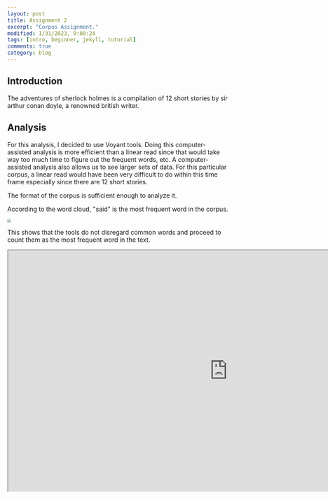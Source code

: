 ```yaml
---
layout: post
title: Assignment 2
excerpt: "Corpus Assignment."
modified: 1/31/2023, 9:00:24
tags: [intro, beginner, jekyll, tutorial]
comments: true
category: blog
---
```



## Introduction
The adventures of sherlock holmes is a compilation of 12 short stories by sir arthur conan doyle, a renowned british writer. 


## Analysis
For this analysis, I decided to use Voyant tools. Doing this computer-assisted analysis is more efficient than a linear read since that would take way too much time to figure out the frequent words, etc. A computer-assisted analysis also allows us to see larger sets of data. For this particular corpus, a linear read would have been very difficult to do within this time frame especially since there are 12 short stories. 

The format of the corpus is sufficient enough to analyze it. 

According to the word cloud, "said" is the most frequent word in the corpus. 

<img src="/assets/wordcloud.png" style="zoom:50%"/>

This shows that the tools do not disregard common words and proceed to count them as the most frequent word in the text. 



<!--	Exported from Voyant Tools (voyant-tools.org).
The iframe src attribute below uses a relative protocol to better function with both
http and https sites, but if you're embedding this into a local web page (file protocol)
you should add an explicit protocol (https if you're using voyant-tools.org, otherwise
it depends on this server.
Feel free to change the height and width values or other styling below: -->
<iframe style='width: 1000px; height: 550px;' src='https://voyant-tools.org/tool/DreamScape/?view=DreamScape&corpus=86b0cafca92dbaf5e71d4cb70e4f37ea'></iframe>

